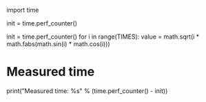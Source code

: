 import time

init = time.perf_counter() 

init = time.perf_counter() 
for i in range(TIMES): 
    value = math.sqrt(i * math.fabs(math.sin(i) * math.cos(i)))

# Measured time
print("Measured time: %s" % (time.perf_counter() - init))